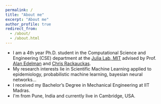 ```yaml
---
permalink: /
title: "About me"
excerpt: "About me"
author_profile: true
redirect_from: 
  - /about/
  - /about.html
---
```


* I am a 4th year Ph.D. student in the Computational Science and Engineering (CSE) department at the [Julia Lab, MIT](https://julia.mit.edu) advised by Prof. [Alan Edelman](http://math.mit.edu/~edelman/) and [Chris Rackauckas](https://chrisrackauckas.com).
* My research interests lie in Scientific Machine Learning applied to epidemiology, probabilistic machine learning, bayesian neural networks...
* I received my Bachelor’s Degree in Mechanical Engineering at IIT Madras. 
* I'm from Pune, India and currently live in Cambridge, USA.
